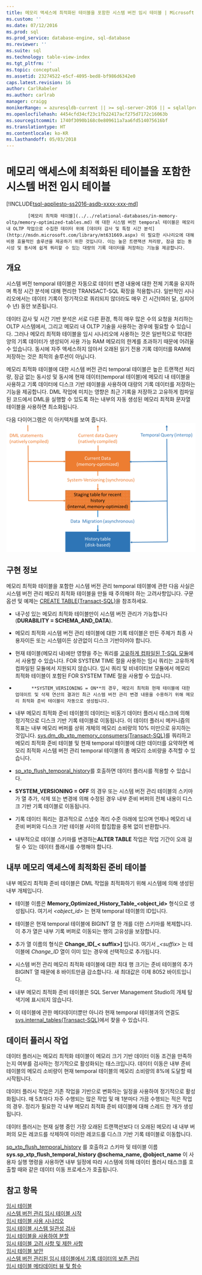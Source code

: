 ```yaml
---
title: 메모리 액세스에 최적화된 테이블을 포함한 시스템 버전 임시 테이블 | Microsoft 문서
ms.custom: ''
ms.date: 07/12/2016
ms.prod: sql
ms.prod_service: database-engine, sql-database
ms.reviewer: ''
ms.suite: sql
ms.technology: table-view-index
ms.tgt_pltfrm: ''
ms.topic: conceptual
ms.assetid: 23274522-e5cf-4095-bed8-bf986d6342e0
caps.latest.revision: 16
author: CarlRabeler
ms.author: carlrab
manager: craigg
monikerRange: = azuresqldb-current || >= sql-server-2016 || = sqlallproducts-allversions
ms.openlocfilehash: 4454cfd34cf23c1fb22417acf275d7172c16063b
ms.sourcegitcommit: 1740f3090b168c0e809611a7aa6fd514075616bf
ms.translationtype: HT
ms.contentlocale: ko-KR
ms.lasthandoff: 05/03/2018
---
```

# <a name="system-versioned-temporal-tables-with-memory-optimized-tables"></a>메모리 액세스에 최적화된 테이블을 포함한 시스템 버전 임시 테이블
[!INCLUDE[tsql-appliesto-ss2016-asdb-xxxx-xxx-md](../../includes/tsql-appliesto-ss2016-asdb-xxxx-xxx-md.md)]

  
            [메모리 최적화 테이블](../../relational-databases/in-memory-oltp/memory-optimized-tables.md) 에 대한 시스템 버전 temporal 테이블은 메모리 내 OLTP 작업으로 수집한 데이터 위에 [데이터 감사 및 특정 시간 분석](http://msdn.microsoft.com/library/mt631669.aspx) 이 필요한 시나리오에 대해 비용 효율적인 솔루션을 제공하기 위한 것입니다. 이는 높은 트랜잭션 처리량, 잠금 없는 동시성 및 동시에 쉽게 쿼리할 수 있는 대량의 기록 데이터를 저장하는 기능을 제공합니다.  
  
## <a name="overview"></a>개요  
 시스템 버전 temporal 테이블은 자동으로 데이터 변경 내용에 대한 전체 기록을 유지하며 특정 시간 분석에 대해 편리한 TRANSACT-SQL 확장을 적용합니다. 일반적인 시나리오에서는 데이터 기록이 정기적으로 쿼리되지 않더라도 매우 긴 시간(여러 달, 심지어 수 년) 동안 보존됩니다.  
  
 데이터 감사 및 시간 기반 분석은 서로 다른 환경, 특히 매우 많은 수의 요청을 처리하는 OLTP 시스템에서, 그리고 메모리 내 OLTP 기술을 사용하는 경우에 필요할 수 있습니다. 그러나 메모리 최적화 테이블을 임시 시나리오에 사용하는 것은 일반적으로 막대한 양의 기록 데이터가 생성되어 사용 가능 RAM 메모리의 한계를 초과하기 때문에 어려울 수 있습니다. 동시에 자주 액세스하지 않아서 오래된 읽기 전용 기록 데이터를 RAM에 저장하는 것은 최적의 솔루션이 아닙니다.  
  
 메모리 최적화 테이블에 대한 시스템 버전 관리 temporal 테이블은 높은 트랜잭션 처리량, 잠금 없는 동시성 및 동시에 현재 데이터(temporal 테이블)에 메모리 내 테이블을 사용하고 기록 데이터에 디스크 기반 테이블을 사용하여 대량의 기록 데이터를 저장하는 기능을 제공합니다. DML 작업에 미치는 영향은 최근 기록을 저장하고 고유하게 컴파일된 코드에서 DML을 실행할 수 있도록 하는 내부의 자동 생성된 메모리 최적화 문자열 테이블을 사용하면 최소화됩니다.  
  
 다음 다이어그램은 이 아키텍처를 보여 줍니다.![임시 메모리 내 아키텍처](../../relational-databases/tables/media/temporal-in-memory-architecture.png "Temporal In-Memory Architecture")  
  
## <a name="implementation-details"></a>구현 정보  
 메모리 최적화 테이블을 포함한 시스템 버전 관리 temporal 테이블에 관한 다음 사실은 시스템 버전 관리 메모리 최적화 테이블을 만들 때 주의해야 하는 고려사항입니다. 구문 옵션 및 예제는 [CREATE TABLE&#40;Transact-SQL&#41;](../../t-sql/statements/create-table-transact-sql.md)을 참조하세요.  
  
-   내구성 있는 메모리 최적화 테이블만이 시스템 버전 관리가 가능합니다(**DURABILITY = SCHEMA_AND_DATA**).  
  
-   메모리 최적화 시스템 버전 관리 테이블에 대한 기록 테이블은 만든 주체가 최종 사용자이든 또는 시스템이든 상관없이 디스크 기반이어야 합니다.  
  
-   현재 테이블(메모리 내)에만 영향을 주는 쿼리를 [고유하게 컴파일된 T-SQL 모듈](https://msdnstage.redmond.corp.microsoft.com/en-us/library/dn133184.aspx)에서 사용할 수 있습니다. FOR SYSTEM TIME 절을 사용하는 임시 쿼리는 고유하게 컴파일된 모듈에서 지원되지 않습니다. 임시 쿼리 및 비네이티브 모듈에서 메모리 최적화 테이블이 포함된 FOR SYSTEM TIME 절을 사용할 수 있습니다.  
  
-   
            **SYSTEM_VERSIONING = ON**의 경우, 메모리 최적화 현재 테이블에 대한 업데이트 및 삭제 연산의 결과인 최근 시스템 버전 관리 변경 내용을 수용하기 위해 메모리 최적화 준비 테이블이 자동으로 생성됩니다.  
  
-   내부 메모리 최적화 준비 테이블의 데이터는 비동기 데이터 플러시 태스크에 의해 정기적으로 디스크 기반 기록 테이블로 이동됩니다. 이 데이터 플러시 메커니즘의 목표는 내부 메모리 버퍼를 상위 개체의 메모리 소비량의 10% 미만으로 유지하는 것입니다. 
            [sys.dm_db_xtp_memory_consumers&#40;Transact-SQL&#41;](../../relational-databases/system-dynamic-management-views/sys-dm-db-xtp-memory-consumers-transact-sql.md)를 쿼리하고 메모리 최적화 준비 테이블 및 현재 temporal 테이블에 대한 데이터를 요약하면 메모리 최적화 시스템 버전 관리 temporal 테이블의 총 메모리 소비량을 추적할 수 있습니다.  
  
-   [sp_xtp_flush_temporal_history](../../relational-databases/system-stored-procedures/temporal-table-sp-xtp-flush-temporal-history.md)를 호출하면 데이터 플러시를 적용할 수 있습니다.  
  
-   **SYSTEM_VERSIONING = OFF** 의 경우 또는 시스템 버전 관리 테이블의 스키마가 열 추가, 삭제 또는 변경에 의해 수정된 경우 내부 준비 버퍼의 전체 내용이 디스크 기반 기록 테이블로 이동됩니다.  
  
-   기록 데이터 쿼리는 결과적으로 스냅숏 격리 수준 아래에 있으며 언제나 메모리 내 준비 버퍼와 디스크 기반 테이블 사이의 합집합을 중복 없이 반환합니다.   
  
-   내부적으로 테이블 스키마를 변경하는**ALTER TABLE** 작업은 작업 기간이 오래 걸릴 수 있는 데이터 플래시를 수행해야 합니다.  
  
## <a name="the-internal-memory-optimized-staging-table"></a>내부 메모리 액세스에 최적화된 준비 테이블  
 내부 메모리 최적화 준비 테이블은 DML 작업을 최적화하기 위해 시스템에 의해 생성된 내부 개체입니다.  
  
-   테이블 이름은 **Memory_Optimized_History_Table_<object_id>** 형식으로 생성됩니다. 여기서 *<object_id>* 는 현재 temporal 테이블의 ID입니다.  
  
-   테이블은 현재 temporal 테이블에 BIGINT 열 한 개를 더한 스키마를 복제합니다. 이 추가 열은 내부 기록 버퍼로 이동되는 행의 고유성을 보장합니다.  
  
-   추가 열 이름의 형식은 **Change_ID[_< suffix>]** 입니다. 여기서 *_\<suffix>* 는 테이블에 *Change_ID* 열이 이미 있는 경우에 선택적으로 추가됩니다.  
  
-   시스템 버전 관리 메모리 최적화 테이블에 대한 최대 행 크기는 준비 테이블의 추가 BIGINT 열 때문에 8 바이트만큼 감소합니다. 새 최대값은 이제 8052 바이트입니다.  
  
-   내부 메모리 최적화 준비 테이블은 SQL Server Management Studio의 개체 탐색기에 표시되지 않습니다.  
  
-   이 테이블에 관한 메타데이터뿐만 아니라 현재 temporal 테이블과의 연결도 [sys.internal_tables&#40;Transact-SQL&#41;](../../relational-databases/system-catalog-views/sys-internal-tables-transact-sql.md)에서 찾을 수 있습니다.  
  
## <a name="the-data-flush-task"></a>데이터 플러시 작업  
 데이터 플러시는 메모리 최적화 테이블이 메모리 크기 기반 데이터 이동 조건을 만족하는지 여부를 검사하는 정기적으로 활성화되는 태스크입니다. 데이터 이동은 내부 준비 테이블의 메모리 소비량이 현재 temporal 테이블의 메모리 소비량의 8%에 도달할 때 시작됩니다.  
  
 데이터 플러시 작업은 기존 작업을 기반으로 변화하는 일정을 사용하여 정기적으로 활성화됩니다. 매 5초마다 자주 수행되는 많은 작업 및 매 1분마다 가끔 수행되는 적은 작업의 경우. 정리가 필요한 각 내부 메모리 최적화 준비 테이블에 대해 스레드 한 개가 생성됩니다.  
  
 데이터 플러시는 현재 실행 중인 가장 오래된 트랜잭션보다 더 오래된 메모리 내 내부 버퍼의 모든 레코드를 삭제하여 이러한 레코드를 디스크 기반 기록 테이블로 이동합니다.  
  
 [sp_xtp_flush_temporal_history](../../relational-databases/system-stored-procedures/temporal-table-sp-xtp-flush-temporal-history.md) 를 호출하고 스키마 및 테이블 이름   
**sys.sp_xtp_flush_temporal_history  @schema_name, @object_name** 이 사용자 실행 명령을 사용하면 내부 일정에 따라 시스템에 의해 데이터 플러시 태스크를 호출할 때와 같은 데이터 이동 프로세스가 호출됩니다.  
  
## <a name="see-also"></a>참고 항목  
 [임시 테이블](../../relational-databases/tables/temporal-tables.md)   
 [시스템 버전 관리 임시 테이블 시작](../../relational-databases/tables/getting-started-with-system-versioned-temporal-tables.md)   
 [임시 테이블 사용 시나리오](../../relational-databases/tables/temporal-table-usage-scenarios.md)   
 [임시 테이블 시스템 일관성 검사](../../relational-databases/tables/temporal-table-system-consistency-checks.md)   
 [임시 테이블을 사용하여 분할](../../relational-databases/tables/partitioning-with-temporal-tables.md)   
 [임시 테이블 고려 사항 및 제한 사항](../../relational-databases/tables/temporal-table-considerations-and-limitations.md)   
 [임시 테이블 보안](../../relational-databases/tables/temporal-table-security.md)   
 [시스템 버전 관리된 임시 테이블에서 기록 데이터의 보존 관리](../../relational-databases/tables/manage-retention-of-historical-data-in-system-versioned-temporal-tables.md)   
 [임시 테이블 메타데이터 뷰 및 함수](../../relational-databases/tables/temporal-table-metadata-views-and-functions.md)  
  
  
